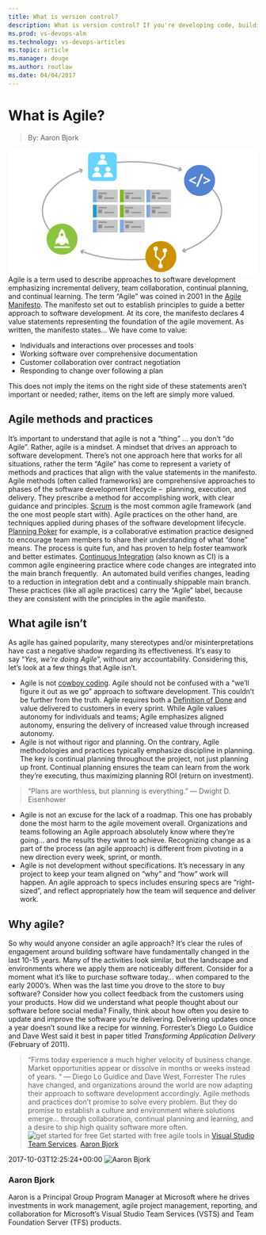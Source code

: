 ```yaml
---
title: What is version control?
description: What is version control? If you're developing code, building websites, or writing documentation, using version control is essential to protect your work.
ms.prod: vs-devops-alm
ms.technology: vs-devops-articles
ms.topic: article
ms.manager: douge
ms.author: routlaw
ms.date: 04/04/2017
---
```


# What is Agile?
> By: Aaron Bjork

![what is agile](_img/WhatIsAgile_600x300.png)  
Agile is a term used to describe approaches to software development
emphasizing incremental delivery, team collaboration, continual
planning, and continual learning. The term “Agile” was coined in 2001 in
the [Agile Manifesto](http://agilemanifesto.org/). The manifesto set out
to establish principles to guide a better approach to software
development. At its core, the manifesto declares 4 value statements
representing the foundation of the agile movement. As written, the
manifesto states…
We have come to value:

- Individuals and interactions over processes and tools
- Working software over comprehensive documentation
- Customer collaboration over contract negotiation
- Responding to change over following a plan

This does not imply the items on the right side of these statements
aren’t important or needed; rather, items on the left are simply more
valued.

## Agile methods and practices

It’s important to understand that agile is not a “thing” … you don’t “do
Agile”. Rather, agile is a mindset. A mindset that drives an approach to
software development. There’s not one approach here that works for all
situations, rather the term “Agile” has come to represent a variety of
methods and practices that align with the value statements in the
manifesto.
Agile methods (often called frameworks) are comprehensive approaches to
phases of the software development lifecycle –  planning, execution, and
delivery. They prescribe a method for accomplishing work, with clear
guidance and principles.
[Scrum](what-is-scrum.md) is the most
common agile framework (and the one most people start with).
Agile practices on the other hand, are techniques applied during phases
of the software development lifecycle. [Planning
Poker](https://www.agilealliance.org/glossary/poker/) for example, is a
collaborative estimation practice designed to encourage team members to
share their understanding of what “done” means. The process is quite
fun, and has proven to help foster teamwork and better estimates.
[Continuous
Integration](what-is-continuous-integration.md)
(also known as CI) is a common agile engineering practice where code
changes are integrated into the main branch frequently.  An automated
build verifies changes, leading to a reduction in integration debt and a
continually shippable main branch. These practices (like all agile
practices) carry the “Agile” label, because they are consistent with the
principles in the agile manifesto.
## What agile isn’t
As agile has gained popularity, many stereotypes and/or
misinterpretations have cast a negative shadow regarding its
effectiveness. It’s easy to say “*Yes, we’re doing Agile*”, without any
accountability. Considering this, let’s look at a few things that Agile
isn’t.
  - Agile is not [cowboy
    coding](https://en.wikipedia.org/wiki/Cowboy_coding). Agile should
    not be confused with a “we’ll figure it out as we go” approach to
    software development. This couldn’t be further from the truth. Agile
    requires both a [Definition of
    Done](https://www.agilealliance.org/glossary/definition-of-done/)
    and value delivered to customers in every sprint. While Agile values
    autonomy for individuals and teams; Agile emphasizes aligned
    autonomy, ensuring the delivery of increased value through increased
    autonomy.
  - Agile is not without rigor and planning. On the contrary, Agile
    methodologies and practices typically emphasize discipline in
    planning. The key is continual planning throughout the project, not
    just planning up front. Continual planning ensures the team can
    learn from the work they’re executing, thus maximizing planning ROI
    (return on investment).
> “Plans are worthless, but planning is everything.” — Dwight D.
> Eisenhower
  - Agile is not an excuse for the lack of a roadmap. This one has
    probably done the most harm to the agile movement overall.
    Organizations and teams following an Agile approach absolutely know
    where they’re going… and the results they want to
    achieve. Recognizing change as a part of the process (an agile
    approach) is different from pivoting in a new direction every week,
    sprint, or month.
  - Agile is not development without specifications. It’s necessary in
    any project to keep your team aligned on “why” and “how” work will
    happen. An agile approach to specs includes ensuring specs are
    “right-sized”, and reflect appropriately how the team will
    sequence and deliver work.
## Why agile?
So why would anyone consider an agile approach? It’s clear the rules of
engagement around building software have fundamentally changed in the
last 10-15 years. Many of the activities look similar, but the landscape
and environments where we apply them are noticeably different. Consider
for a moment what it’s like to purchase software today… when compared to
the early 2000’s. When was the last time you drove to the store to buy
software? Consider how you collect feedback from the customers using
your products. How did we understand what people thought about our
software before social media? Finally, think about how often you desire
to update and improve the software you’re delivering. Delivering updates
once a year doesn’t sound like a recipe for winning. Forrester’s Diego
Lo Guidice and Dave West said it best in paper titled *Transforming
Application Delivery* (February of 2011).
> “Firms today experience a much higher velocity of business change.
> Market opportunities appear or dissolve in months or weeks instead of
> years. “ — Diego Lo Guidice and Dave West, Forrester
The rules have changed, and organizations around the world are now
adapting their approach to software development accordingly. Agile
methods and practices don’t promise to solve every problem. But they do
promise to establish a culture and environment where solutions emerge…
through collaboration, continual planning and learning, and a desire to
ship high quality software more often.
   
![get started for
free](_img/AgileGetStartedForFree_32x.png)
Get started with free agile tools in [Visual Studio Team
Services](https://www.visualstudio.com/team-services/agile-tools).
  [Aaron
Bjork](https://www.visualstudio.com/author/abjork/ "Posts by Aaron Bjork")
  
2017-10-03T12:25:24+00:00 
![Aaron
Bjork](_img/Aaron-Bjork_avatar_1472225238.jpg)
### Aaron Bjork
Aaron is a Principal Group Program Manager at Microsoft where he drives
investments in work management, agile project management, reporting, and
collaboration for Microsoft’s Visual Studio Team Services (VSTS) and
Team Foundation Server (TFS) products.